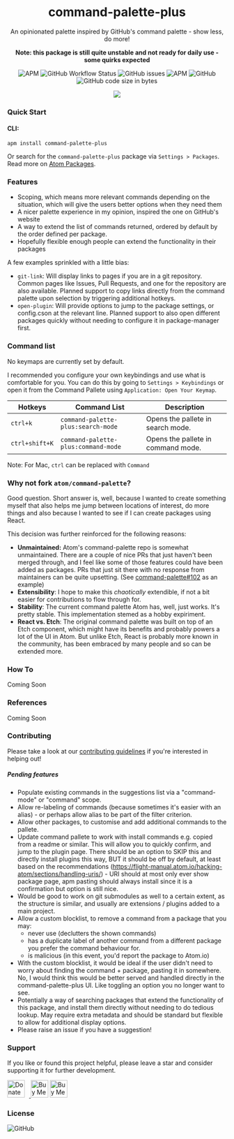 <h1 align="center">
    command-palette-plus
</h1>
<p align="center">An opinionated palette inspired by GitHub's command palette - show less, do more!</p>
<p align="center"><b>Note: this package is still quite unstable and not ready for daily use - some quirks expected</b></p>
<p align="center">
    <img alt="APM" src="https://img.shields.io/apm/v/command-palette-plus">
    <img alt="GitHub Workflow Status" src="https://img.shields.io/github/workflow/status/keevan/command-palette-plus/ci">
    <img alt="GitHub issues" src="https://img.shields.io/github/issues/keevan/command-palette-plus">
    <img alt="APM" src="https://img.shields.io/apm/dm/command-palette-plus">
    <img alt="GitHub" src="https://img.shields.io/github/license/keevan/command-palette-plus">
    <img alt="GitHub code size in bytes" src="https://img.shields.io/github/languages/code-size/keevan/command-palette-plus">
</p>

<p align="center">
    <img src="https://user-images.githubusercontent.com/9924643/156354053-08ee3867-e284-4771-a0f5-7698bf91bbda.png" />
</p>

### Quick Start

#### CLI:
```
apm install command-palette-plus
```
Or search for the `command-palette-plus` package via `Settings > Packages`. Read more on [Atom Packages](https://flight-manual.atom.io/using-atom/sections/atom-packages/).

### Features

- Scoping, which means more relevant commands depending on the situation, which will give the users better options when they need them
- A nicer palette experience in my opinion, inspired the one on GitHub's website
- A way to extend the list of commands returned, ordered by default by the order defined per package.
- Hopefully flexible enough people can extend the functionality in their packages

A few examples sprinkled with a little bias:

- `git-link`: Will display links to pages if you are in a git repository. Common pages like Issues, Pull Requests, and one for the repository are also available. Planned support to copy links directly from the command palette upon selection by triggering additional hotkeys.
- `open-plugin`: Will provide options to jump to the package settings, or config.cson at the relevant line. Planned support to also open different packages quickly without needing to configure it in package-manager first.

### Command list
No keymaps are currently set by default.

I recommended you configure your own keybindings and use what is comfortable for you. You can do this by going to `Settings > Keybindings` or open it from the Command Pallete using `Application: Open Your Keymap`.

Hotkeys       | Command List               | Description
--------------|----------------------------|-------------
`ctrl+k`      | `command-palette-plus:search-mode`  | Opens the pallete in search mode.
`ctrl+shift+K`| `command-palette-plus:command-mode` | Opens the pallete in command mode.

Note: For Mac, `ctrl` can be replaced with `Command`

### Why not fork `atom/command-palette`?

Good question. Short answer is, well, because I wanted to create something myself that also helps me jump between locations of interest, do more things and also because I wanted to see if I can create packages using React.

This decision was further reinforced for the following reasons:
- **Unmaintained:** Atom's command-palette repo is somewhat unmaintained. There are a couple of nice PRs that just haven't been merged through, and I feel like some of those features could have been added as packages. PRs that just sit there with no response from maintainers can be quite upsetting. (See [command-palette#102](https://github.com/atom/command-palette/pull/102) as an example)
- **Extensibility**: I hope to make this _chaotically_ extendible, if not a bit easier for contributions to flow through for.
- **Stability**: The current command palette Atom has, well, just works. It's pretty stable. This implementation stemed as a hobby expiriment.
- **React vs. Etch**: The original command palette was built on top of an Etch component, which might have its benefits and probably powers a lot of the UI in Atom. But unlike Etch, React is probably more known in the community, has been embraced by many people and so can be extended more.

### How To

Coming Soon

### References

Coming Soon


### Contributing
Please take a look at our [contributing guidelines](./.github/CONTRIBUTING.md) if you're interested in helping out!

##### Pending features
- Populate existing commands in the suggestions list via a "command-mode" or "command" scope.
- Allow re-labeling of commands (because sometimes it's easier with an alias) - or perhaps allow alias to be part of the filter criterion.
- Allow other packages, to customise and add additional commands to the pallete.
- Update command pallete to work with install commands e.g. copied from a readme or similar. This will allow you to quickly confirm, and jump to the plugin page. There should be an option to SKIP this and directly install plugins this way, BUT it should be off by default, at least based on the recommendations (https://flight-manual.atom.io/hacking-atom/sections/handling-uris/) - URI should at most only ever show package page, apm pasting should always install since it is a confirmation but option is still nice.
- Would be good to work on git submodules as well to a certain extent, as the structure is similar, and usually are extensions / plugins added to a main project.
- Allow a custom blocklist, to remove a command from a package that you may:
    - never use (declutters the shown commands)
    - has a duplicate label of another command from a different package you prefer the command behaviour for.
    - is malicious (in this event, you'd report the package to Atom.io)
- With the custom blocklist, it would be ideal if the user didn't need to worry about finding the command + package, pasting it in somewhere. No, I would think this would be better served and handled directly in the command-palette-plus UI. Like toggling an option you no longer want to see.
- Potentially a way of searching packages that extend the functionality of this package, and install them directly without needing to do tedious lookup. May require extra metadata and should be standard but flexible to allow for additional display options.
- Please raise an issue if you have a suggestion!

### Support

If you like or found this project helpful, please leave a star and consider supporting it for further development.

<a href="https://liberapay.com/kevinpham/donate"><img alt="Donate using Liberapay" src="https://liberapay.com/assets/widgets/donate.svg" style="height: 40px; padding-right: 10px">
<a href="https://www.buymeacoffee.com/keevan" target="_blank"><img src="https://cdn.buymeacoffee.com/buttons/v2/default-yellow.png" alt="Buy Me A Coffee" style="height: 40px !important" ></a>
<a href="https://ko-fi.com/H2H3AFFHJ" target='_blank'><img height='36' style='border:0px;height:40px;' src='https://cdn.ko-fi.com/cdn/kofi1.png?v=3' border='0' alt='Buy Me a Coffee at ko-fi.com' /></a>

### License

<img alt="GitHub" src="https://img.shields.io/github/license/keevan/command-palette-plus?label=License">

